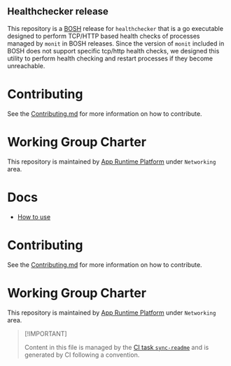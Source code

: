 ## Healthchecker release

This repository is a [BOSH](https://github.com/cloudfoundry/bosh)
release for `healthchecker` that is a go executable designed to perform
TCP/HTTP based health checks of processes managed by `monit` in BOSH
releases. Since the version of `monit` included in BOSH does not support
specific tcp/http health checks, we designed this utility to perform
health checking and restart processes if they become unreachable.

# Contributing

See the [Contributing.md](./.github/CONTRIBUTING.md) for more
information on how to contribute.

# Working Group Charter

This repository is maintained by [App Runtime
Platform](https://github.com/cloudfoundry/community/blob/main/toc/working-groups/app-runtime-platform.md)
under `Networking` area.

# Docs

-   [How to use](./docs/01-how-to-use.md)

# Contributing

See the [Contributing.md](./.github/CONTRIBUTING.md) for more
information on how to contribute.

# Working Group Charter

This repository is maintained by [App Runtime
Platform](https://github.com/cloudfoundry/community/blob/main/toc/working-groups/app-runtime-platform.md)
under `Networking` area.

> \[!IMPORTANT\]
>
> Content in this file is managed by the [CI task
> `sync-readme`](https://github.com/cloudfoundry/wg-app-platform-runtime-ci/blob/main/shared/tasks/sync-readme/metadata.yml)
> and is generated by CI following a convention.
